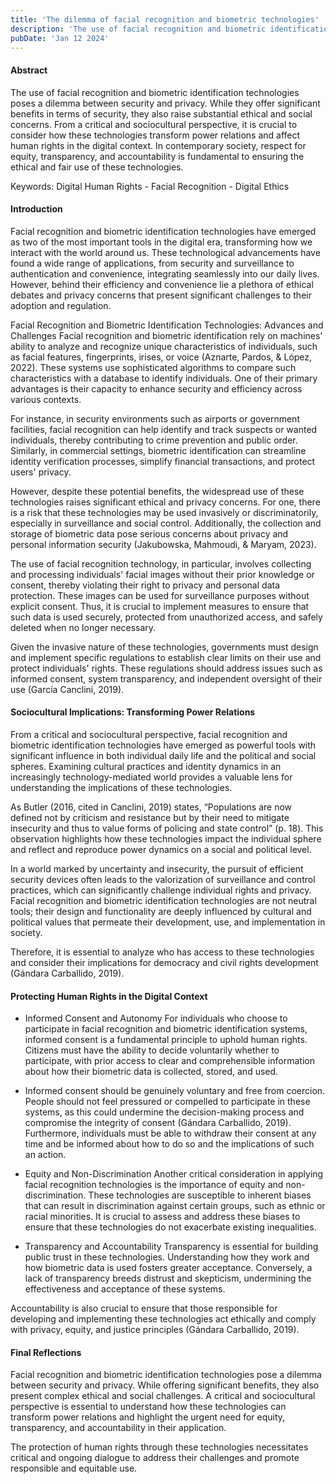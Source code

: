 ```yaml
---
title: 'The dilemma of facial recognition and biometric technologies'
description: 'The use of facial recognition and biometric identification technologies poses a dilemma between security and privacy. While they offer significant benefits in terms of security, they also raise substantial ethical and social concerns'
pubDate: 'Jan 12 2024'
---
```



#### Abstract
The use of facial recognition and biometric identification technologies poses a dilemma between security and privacy. While they offer significant benefits in terms of security, they also raise substantial ethical and social concerns. From a critical and sociocultural perspective, it is crucial to consider how these technologies transform power relations and affect human rights in the digital context. In contemporary society, respect for equity, transparency, and accountability is fundamental to ensuring the ethical and fair use of these technologies.

Keywords: Digital Human Rights - Facial Recognition - Digital Ethics

#### Introduction
Facial recognition and biometric identification technologies have emerged as two of the most important tools in the digital era, transforming how we interact with the world around us. These technological advancements have found a wide range of applications, from security and surveillance to authentication and convenience, integrating seamlessly into our daily lives. However, behind their efficiency and convenience lie a plethora of ethical debates and privacy concerns that present significant challenges to their adoption and regulation.

Facial Recognition and Biometric Identification Technologies: Advances and Challenges
Facial recognition and biometric identification rely on machines' ability to analyze and recognize unique characteristics of individuals, such as facial features, fingerprints, irises, or voice (Aznarte, Pardos, & López, 2022). These systems use sophisticated algorithms to compare such characteristics with a database to identify individuals. One of their primary advantages is their capacity to enhance security and efficiency across various contexts.

For instance, in security environments such as airports or government facilities, facial recognition can help identify and track suspects or wanted individuals, thereby contributing to crime prevention and public order. Similarly, in commercial settings, biometric identification can streamline identity verification processes, simplify financial transactions, and protect users' privacy.

However, despite these potential benefits, the widespread use of these technologies raises significant ethical and privacy concerns. For one, there is a risk that these technologies may be used invasively or discriminatorily, especially in surveillance and social control. Additionally, the collection and storage of biometric data pose serious concerns about privacy and personal information security (Jakubowska, Mahmoudi, & Maryam, 2023).

The use of facial recognition technology, in particular, involves collecting and processing individuals' facial images without their prior knowledge or consent, thereby violating their right to privacy and personal data protection. These images can be used for surveillance purposes without explicit consent. Thus, it is crucial to implement measures to ensure that such data is used securely, protected from unauthorized access, and safely deleted when no longer necessary.

Given the invasive nature of these technologies, governments must design and implement specific regulations to establish clear limits on their use and protect individuals' rights. These regulations should address issues such as informed consent, system transparency, and independent oversight of their use (García Canclini, 2019).

#### Sociocultural Implications: Transforming Power Relations
From a critical and sociocultural perspective, facial recognition and biometric identification technologies have emerged as powerful tools with significant influence in both individual daily life and the political and social spheres. Examining cultural practices and identity dynamics in an increasingly technology-mediated world provides a valuable lens for understanding the implications of these technologies.

As Butler (2016, cited in Canclini, 2019) states, “Populations are now defined not by criticism and resistance but by their need to mitigate insecurity and thus to value forms of policing and state control” (p. 18). This observation highlights how these technologies impact the individual sphere and reflect and reproduce power dynamics on a social and political level.

In a world marked by uncertainty and insecurity, the pursuit of efficient security devices often leads to the valorization of surveillance and control practices, which can significantly challenge individual rights and privacy. Facial recognition and biometric identification technologies are not neutral tools; their design and functionality are deeply influenced by cultural and political values that permeate their development, use, and implementation in society.

Therefore, it is essential to analyze who has access to these technologies and consider their implications for democracy and civil rights development (Gándara Carballido, 2019).

#### Protecting Human Rights in the Digital Context 
- Informed Consent and Autonomy
For individuals who choose to participate in facial recognition and biometric identification systems, informed consent is a fundamental principle to uphold human rights. Citizens must have the ability to decide voluntarily whether to participate, with prior access to clear and comprehensible information about how their biometric data is collected, stored, and used.

- Informed consent should be genuinely voluntary and free from coercion. People should not feel pressured or compelled to participate in these systems, as this could undermine the decision-making process and compromise the integrity of consent (Gándara Carballido, 2019). Furthermore, individuals must be able to withdraw their consent at any time and be informed about how to do so and the implications of such an action.

- Equity and Non-Discrimination
Another critical consideration in applying facial recognition technologies is the importance of equity and non-discrimination. These technologies are susceptible to inherent biases that can result in discrimination against certain groups, such as ethnic or racial minorities. It is crucial to assess and address these biases to ensure that these technologies do not exacerbate existing inequalities.

- Transparency and Accountability
Transparency is essential for building public trust in these technologies. Understanding how they work and how biometric data is used fosters greater acceptance. Conversely, a lack of transparency breeds distrust and skepticism, undermining the effectiveness and acceptance of these systems.

Accountability is also crucial to ensure that those responsible for developing and implementing these technologies act ethically and comply with privacy, equity, and justice principles (Gándara Carballido, 2019).

#### Final Reflections
Facial recognition and biometric identification technologies pose a dilemma between security and privacy. While offering significant benefits, they also present complex ethical and social challenges. A critical and sociocultural perspective is essential to understand how these technologies can transform power relations and highlight the urgent need for equity, transparency, and accountability in their application.

The protection of human rights through these technologies necessitates critical and ongoing dialogue to address their challenges and promote responsible and equitable use.